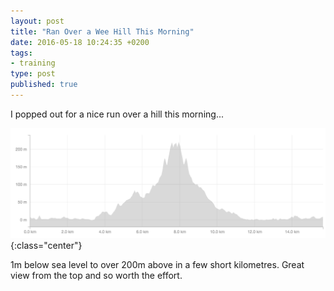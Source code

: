 ```yaml
---
layout: post
title: "Ran Over a Wee Hill This Morning"
date: 2016-05-18 10:24:35 +0200
tags:
- training
type: post
published: true
---
```


I popped out for a nice run over a hill this morning...

![Puig de Sant Martí in Port de Alcúdia, Mallorca](assets/puig-de-sant-marti.png){:class="center"}

1m below sea level to over 200m above in a few short kilometres.  Great view from the top and so worth the effort.
